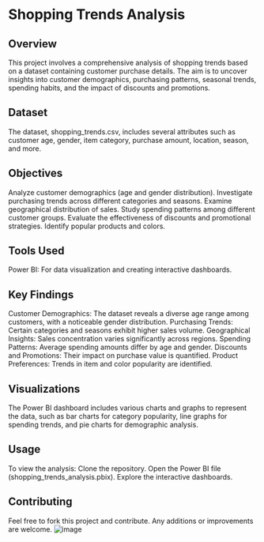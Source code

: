 # Shopping Trends Analysis

## Overview

This project involves a comprehensive analysis of shopping trends based on a dataset containing customer purchase details. The aim is to uncover insights into customer demographics, purchasing patterns, seasonal trends, spending habits, and the impact of discounts and promotions.

## Dataset

The dataset, shopping_trends.csv, includes several attributes such as customer age, gender, item category, purchase amount, location, season, and more.

## Objectives

Analyze customer demographics (age and gender distribution).
Investigate purchasing trends across different categories and seasons.
Examine geographical distribution of sales.
Study spending patterns among different customer groups.
Evaluate the effectiveness of discounts and promotional strategies.
Identify popular products and colors.

## Tools Used

Power BI: For data visualization and creating interactive dashboards.

## Key Findings

Customer Demographics: The dataset reveals a diverse age range among customers, with a noticeable gender distribution.
Purchasing Trends: Certain categories and seasons exhibit higher sales volume.
Geographical Insights: Sales concentration varies significantly across regions.
Spending Patterns: Average spending amounts differ by age and gender.
Discounts and Promotions: Their impact on purchase value is quantified.
Product Preferences: Trends in item and color popularity are identified.

## Visualizations

The Power BI dashboard includes various charts and graphs to represent the data, such as bar charts for category popularity, line graphs for spending trends, and pie charts for demographic analysis.

## Usage

To view the analysis:
Clone the repository.
Open the Power BI file (shopping_trends_analysis.pbix).
Explore the interactive dashboards.

## Contributing

Feel free to fork this project and contribute. Any additions or improvements are welcome.
![image](https://github.com/Tonydum/Shopping-Trends-Analysis/assets/135748491/567c2ff7-300a-45f1-92f5-96a386b328c2)
